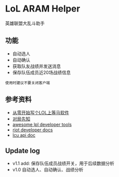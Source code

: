 # LoL ARAM Helper

英雄联盟大乱斗助手

## 功能

- 自动选人
- 自动确认
- 获取队友战绩并发送消息
- 保存队伍成员近20场战绩信息

``使用时建议不要关闭客户端``

## 参考资料

- [从零开始写个LOL上等马软件](https://www.bilibili.com/video/BV1A34y117kh)
- [对局先知](https://github.com/real-web-world/hh-lol-prophet)
- [awesome lpl developer tools](https://github.com/CommunityDragon/awesome-league#developer-tools)
- [riot developer docs](https://developer.riotgames.com/docs/lol)
- [lcu api doc](https://lcu.vivide.re/)

## Update log

- v1.1 add: 保存队伍成员战绩开关，用于后续数据分析
- v1.0 自动选人、自动确认、战绩分析
